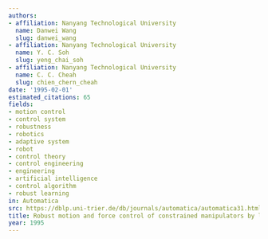 ```yaml
---
authors:
- affiliation: Nanyang Technological University
  name: Danwei Wang
  slug: danwei_wang
- affiliation: Nanyang Technological University
  name: Y. C. Soh
  slug: yeng_chai_soh
- affiliation: Nanyang Technological University
  name: C. C. Cheah
  slug: chien_chern_cheah
date: '1995-02-01'
estimated_citations: 65
fields:
- motion control
- control system
- robustness
- robotics
- adaptive system
- robot
- control theory
- control engineering
- engineering
- artificial intelligence
- control algorithm
- robust learning
in: Automatica
src: https://dblp.uni-trier.de/db/journals/automatica/automatica31.html#WangSC95
title: Robust motion and force control of constrained manipulators by learning
year: 1995
---
```

